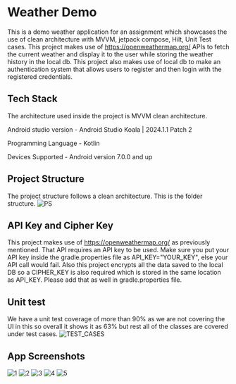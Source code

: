 
# Weather Demo

This is a demo weather application for an assignment which showcases the use of clean architecture with MVVM, jetpack compose, Hilt, Unit Test cases.
This project makes use of https://openweathermap.org/ APIs to fetch the current weather and display it to the user while storing the weather history in the local db. This project also makes use of local db to make an authentication system that allows users to register and then login with the registered credentials.


## Tech Stack
The architecture used inside the project is MVVM clean architecture.

Android studio version - Android Studio Koala | 2024.1.1 Patch 2

Programming Language - Kotlin

Devices Supported - Android version 7.0.0 and up
## Project Structure

The project structure follows a clean architecture. This is the folder structure.
![PS](https://i.ibb.co/fvZPYvN/Screenshot-2024-10-09-at-6-17-51-AM.png)
## API Key and Cipher Key
This project makes use of https://openweathermap.org/ as previously mentioned. That API requires an API key to be used. Make sure you put your API key inside the gradle.properties file as API_KEY="YOUR_KEY", else your API call would fail.
Also this project encrypts all the data saved to the local DB so a CIPHER_KEY is also required which is stored in the same location as API_KEY. Please add that as well in gradle.properties file.
## Unit test
We have a unit test coverage of more than 90% as we are not covering the UI in this so overall it shows it as 63% but rest all of the classes are covered under test cases.
![TEST_CASES](https://i.ibb.co/DrrZbRm/Screenshot-2024-10-09-at-6-07-13-AM.png)
## App Screenshots
![1](https://i.ibb.co/HhGTmzY/Screenshot-2024-10-08-17-36-20-316-com-example-weatherapp.jpg)
![2](https://i.ibb.co/Dw8f85P/Screenshot-2024-10-08-17-36-33-100-com-example-weatherapp.jpg)
![3](https://i.ibb.co/rFNPX3W/Screenshot-2024-10-08-17-36-37-399-com-example-weatherapp.jpg)
![4](https://i.ibb.co/znbxtBL/Screenshot-2024-10-09-06-05-19-479-com-example-weatherapp.jpg)
![5](https://i.ibb.co/JC39PfT/Screenshot-2024-10-09-06-05-23-185-com-example-weatherapp.jpg)